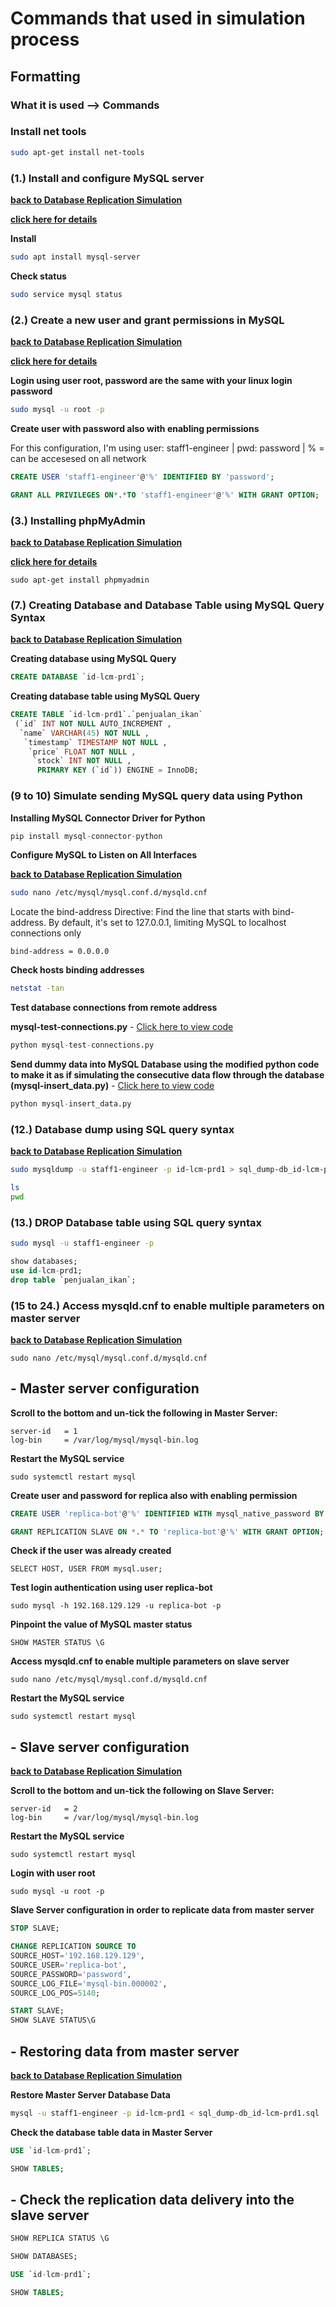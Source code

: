 # Commands that used in simulation process

## Formatting

### What it is used --> Commands

### Install net tools

~~~bash
sudo apt-get install net-tools
~~~
<a id="01"></a>
### (1.) Install and configure MySQL server

[**back to Database Replication Simulation**](/Database-Replication-Simulation/readme.md#1)

[**click here for details**](https://ubuntu.com/server/docs/install-and-configure-a-mysql-server)

**Install**

~~~bash
sudo apt install mysql-server
~~~

**Check status**

~~~bash
sudo service mysql status
~~~
### (2.) Create a new user and grant permissions in MySQL
<a id="02"></a>

[**back to Database Replication Simulation**](/Database-Replication-Simulation/readme.md#2)

[**click here for details**](https://www.digitalocean.com/community/tutorials/how-to-create-a-new-user-and-grant-permissions-in-mysql)

**Login using user root, password are the same with your linux login password**
~~~bash
sudo mysql -u root -p
~~~

**Create user with password also with enabling permissions**

For this configuration, I'm using user: staff1-engineer | pwd: password | % = can be accesesed on all network
~~~sql
CREATE USER 'staff1-engineer'@'%' IDENTIFIED BY 'password';
~~~
~~~sql
GRANT ALL PRIVILEGES ON*.*TO 'staff1-engineer'@'%' WITH GRANT OPTION;
~~~
### (3.) Installing phpMyAdmin
<a id="03"></a>

[**back to Database Replication Simulation**](/Database-Replication-Simulation/readme.md#3)

[**click here for details**](https://www.hostinger.com/tutorials/how-to-install-and-setup-phpmyadmin-on-ubuntu)
~~~
sudo apt-get install phpmyadmin
~~~

### (7.) Creating Database and Database Table using MySQL Query Syntax
<a id="07"></a>

[**back to Database Replication Simulation**](/Database-Replication-Simulation/readme.md#7)

**Creating database using MySQL Query**
~~~sql
CREATE DATABASE `id-lcm-prd1`;
~~~
**Creating database table using MySQL Query**
~~~sql
CREATE TABLE `id-lcm-prd1`.`penjualan_ikan`
 (`id` INT NOT NULL AUTO_INCREMENT ,
  `name` VARCHAR(45) NOT NULL ,
   `timestamp` TIMESTAMP NOT NULL ,
    `price` FLOAT NOT NULL ,
     `stock` INT NOT NULL ,
      PRIMARY KEY (`id`)) ENGINE = InnoDB;
~~~

### (9 to 10) Simulate sending MySQL query data using Python
<a id="09"></a>

**Installing MySQL Connector Driver for Python**
~~~python
pip install mysql-connector-python
~~~
**Configure MySQL to Listen on All Interfaces**

[**back to Database Replication Simulation**](/Database-Replication-Simulation/readme.md#9)
~~~bash
sudo nano /etc/mysql/mysql.conf.d/mysqld.cnf
~~~
Locate the bind-address Directive: Find the line that starts with bind-address. By default, it's set to 127.0.0.1, limiting MySQL to localhost connections only
~~~
bind-address = 0.0.0.0
~~~

**Check hosts binding addresses**

~~~bash
netstat -tan
~~~

**Test database connections from remote address**


**mysql-test-connections.py** - [Click here to view code](/Database-Replication-Simulation/mysql-test-connections.py)

~~~python
python mysql-test-connections.py
~~~

**Send dummy data into MySQL Database using the modified python code to make it as if simulating the consecutive data flow through the database (mysql-insert_data.py)** - [Click here to view code](/Database-Replication-Simulation/mysql-insert_data.py)

~~~python
python mysql-insert_data.py
~~~

### (12.) Database dump using SQL query syntax
<a id="12"></a>

[**back to Database Replication Simulation**](/Database-Replication-Simulation/readme.md#12)

~~~bash
sudo mysqldump -u staff1-engineer -p id-lcm-prd1 > sql_dump-db_id-lcm-prd1.sql
~~~
~~~bash
ls
pwd
~~~

### (13.) DROP Database table using SQL query syntax
<a id="12"></a>

~~~bash
sudo mysql -u staff1-engineer -p
~~~
~~~sql
show databases;
use id-lcm-prd1;
drop table `penjualan_ikan`;
~~~

### (15 to 24.) Access mysqld.cnf to enable multiple parameters on master server
<a id="15"></a>

[**back to Database Replication Simulation**](/Database-Replication-Simulation/readme.md#15)
~~~
sudo nano /etc/mysql/mysql.conf.d/mysqld.cnf
~~~

## - Master server configuration

**Scroll to the bottom and un-tick the following in Master Server:**
~~~nano
server-id   = 1
log-bin     = /var/log/mysql/mysql-bin.log
~~~
**Restart the MySQL service**
~~~
sudo systemctl restart mysql
~~~

**Create user and password for replica also with enabling permission**

~~~sql
CREATE USER 'replica-bot'@'%' IDENTIFIED WITH mysql_native_password BY 'password';
~~~
~~~sql
GRANT REPLICATION SLAVE ON *.* TO 'replica-bot'@'%' WITH GRANT OPTION;
~~~
**Check if the user was already created**
~~~
SELECT HOST, USER FROM mysql.user;
~~~

**Test login authentication using user replica-bot**
~~~
sudo mysql -h 192.168.129.129 -u replica-bot -p
~~~

**Pinpoint the value of MySQL master status**
~~~
SHOW MASTER STATUS \G
~~~

**Access mysqld.cnf to enable multiple parameters on slave server**
~~~
sudo nano /etc/mysql/mysql.conf.d/mysqld.cnf
~~~

**Restart the MySQL service**
~~~
sudo systemctl restart mysql
~~~

## - Slave server configuration
<a id="18"></a>

[**back to Database Replication Simulation**](/Database-Replication-Simulation/readme.md#18)

**Scroll to the bottom and un-tick the following on Slave Server:**
~~~nano
server-id   = 2
log-bin     = /var/log/mysql/mysql-bin.log
~~~

**Restart the MySQL service**
~~~
sudo systemctl restart mysql
~~~

**Login with user root**
~~~
sudo mysql -u root -p
~~~

**Slave Server configuration in order to replicate data from master server**
~~~sql
STOP SLAVE;
~~~
~~~sql
CHANGE REPLICATION SOURCE TO
SOURCE_HOST='192.168.129.129',
SOURCE_USER='replica-bot',
SOURCE_PASSWORD='password',
SOURCE_LOG_FILE='mysql-bin.000002',
SOURCE_LOG_POS=5140;
~~~
~~~sql
START SLAVE;
SHOW SLAVE STATUS\G
~~~

## - Restoring data from master server
<a id="21"></a>

[**back to Database Replication Simulation**](/Database-Replication-Simulation/readme.md#21)

**Restore Master Server Database Data**
~~~bash
mysql -u staff1-engineer -p id-lcm-prd1 < sql_dump-db_id-lcm-prd1.sql
~~~

**Check the database table data in Master Server**
~~~sql
USE `id-lcm-prd1`;
~~~
~~~sql
SHOW TABLES;
~~~

## - Check the replication data delivery into the slave server
~~~sql
SHOW REPLICA STATUS \G
~~~
~~~sql
SHOW DATABASES;
~~~
~~~sql
USE `id-lcm-prd1`;
~~~
~~~sql
SHOW TABLES;
~~~